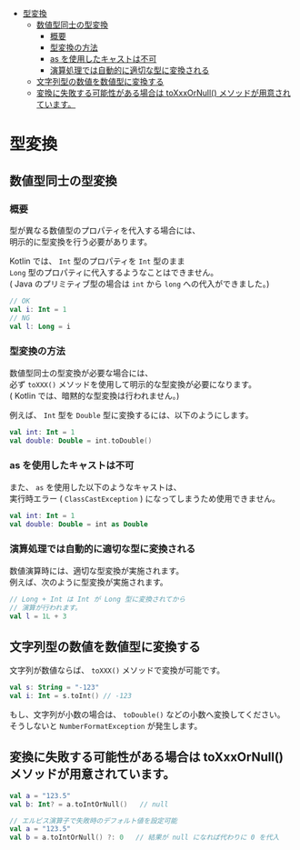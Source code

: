 - [型変換](#型変換)
  - [数値型同士の型変換](#数値型同士の型変換)
    - [概要](#概要)
    - [型変換の方法](#型変換の方法)
    - [as を使用したキャストは不可](#as-を使用したキャストは不可)
    - [演算処理では自動的に適切な型に変換される](#演算処理では自動的に適切な型に変換される)
  - [文字列型の数値を数値型に変換する](#文字列型の数値を数値型に変換する)
  - [変換に失敗する可能性がある場合は toXxxOrNull() メソッドが用意されています。](#変換に失敗する可能性がある場合は-toxxxornull-メソッドが用意されています)


# 型変換

## 数値型同士の型変換

### 概要

型が異なる数値型のプロパティを代入する場合には、  
明示的に型変換を行う必要があります。

Kotlin では、 `Int` 型のプロパティを `Int` 型のまま  
`Long` 型のプロパティに代入するようなことはできません。  
( Java のプリミティブ型の場合は `int` から `long` への代入ができました。)

```kotlin
// OK
val i: Int = 1
// NG
val l: Long = i
```


### 型変換の方法

数値型同士の型変換が必要な場合には、  
必ず `toXXX()` メソッドを使用して明示的な型変換が必要になります。  
( Kotlin では、暗黙的な型変換は行われません。)

例えば、 `Int` 型を `Double` 型に変換するには、以下のようにします。

```Kotlin
val int: Int = 1
val double: Double = int.toDouble()
```


### as を使用したキャストは不可

また、 `as` を使用した以下のようなキャストは、  
実行時エラー ( `ClassCastException` ) になってしまうため使用できません。

```Kotlin
val int: Int = 1
val double: Double = int as Double
```


### 演算処理では自動的に適切な型に変換される

数値演算時には、適切な型変換が実施されます。  
例えば、次のように型変換が実施されます。

```kotlin
// Long + Int は Int が Long 型に変換されてから
// 演算が行われます。
val l = 1L + 3
```


## 文字列型の数値を数値型に変換する

文字列が数値ならば、 `toXXX()` メソッドで変換が可能です。

```Kotlin
val s: String = "-123"
val i: Int = s.toInt() // -123
```

もし、文字列が小数の場合は、 `toDouble()` などの小数へ変換してください。  
そうしないと `NumberFormatException` が発生します。


## 変換に失敗する可能性がある場合は toXxxOrNull() メソッドが用意されています。

```Kotlin
val a = "123.5"
val b: Int? = a.toIntOrNull()   // null

// エルビス演算子で失敗時のデフォルト値を設定可能
val a = "123.5"
val b = a.toIntOrNull() ?: 0   // 結果が null になれば代わりに 0 を代入
```




